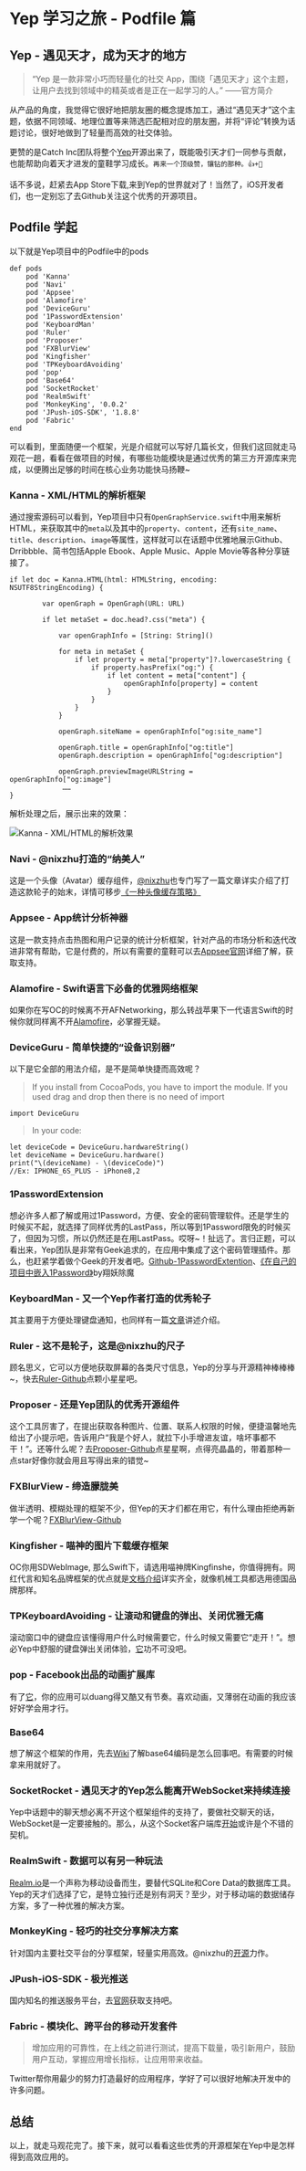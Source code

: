 

# Yep 学习之旅 - Podfile 篇

## Yep - 遇见天才，成为天才的地方

> “Yep 是一款非常小巧而轻量化的社交 App，围绕「遇见天才」这个主题，让用户去找到领域中的精英或者是正在一起学习的人。” ——官方简介

从产品的角度，我觉得它很好地把朋友圈的概念提炼加工，通过“遇见天才”这个主题，依据不同领域、地理位置等来筛选匹配相对应的朋友圈，并将“评论”转换为话题讨论，很好地做到了轻量而高效的社交体验。

更赞的是Catch Inc团队将整个[Yep](https://github.com/CatchChat/Yep)开源出来了，既能吸引天才们一同参与贡献，也能帮助向着天才进发的童鞋学习成长。`再来一个顶级赞，镶钻的那种。👍+💎`

话不多说，赶紧去App Store下载,来到Yep的世界就对了！当然了，iOS开发者们，也一定别忘了去Github关注这个优秀的开源项目。

## Podfile 学起

以下就是Yep项目中的Podfile中的pods

    def pods
        pod 'Kanna'
        pod 'Navi'
        pod 'Appsee'
        pod 'Alamofire'
        pod 'DeviceGuru'
        pod '1PasswordExtension'
        pod 'KeyboardMan'
        pod 'Ruler'
        pod 'Proposer'
        pod 'FXBlurView'
        pod 'Kingfisher'
        pod 'TPKeyboardAvoiding'
        pod 'pop'
        pod 'Base64'
        pod 'SocketRocket'
        pod 'RealmSwift'
        pod 'MonkeyKing', '0.0.2'
        pod 'JPush-iOS-SDK', '1.8.8'
        pod 'Fabric'
    end
可以看到，里面随便一个框架，光是介绍就可以写好几篇长文，但我们这回就走马观花一趟，看看在做项目的时候，有哪些功能模块是通过优秀的第三方开源库来完成，以便腾出足够的时间在核心业务功能快马扬鞭~

### Kanna - XML/HTML的解析框架

通过搜索源码可以看到，Yep项目中只有`OpenGraphService.swift`中用来解析HTML，来获取其中的`meta`以及其中的`property`、`content`，还有`site_name`、`title`、`description`、`image`等属性，这样就可以在话题中优雅地展示Github、Drribbble、简书包括Apple Ebook、Apple Music、Apple Movie等各种分享链接了。

    if let doc = Kanna.HTML(html: HTMLString, encoding: NSUTF8StringEncoding) {
    
            var openGraph = OpenGraph(URL: URL)
    
            if let metaSet = doc.head?.css("meta") {
    
                var openGraphInfo = [String: String]()
    
                for meta in metaSet {
                    if let property = meta["property"]?.lowercaseString {
                        if property.hasPrefix("og:") {
                            if let content = meta["content"] {
                                openGraphInfo[property] = content
                            }
                        }
                    }
                }
    
                openGraph.siteName = openGraphInfo["og:site_name"]
    
                openGraph.title = openGraphInfo["og:title"]
                openGraph.description = openGraphInfo["og:description"]
    
                openGraph.previewImageURLString = openGraphInfo["og:image"]
                 ……
    }

解析处理之后，展示出来的效果：

![Kanna - XML/HTML的解析效果](./assets/yep_kanna_demo.png)

### Navi - @nixzhu打造的“纳美人”

这是一个头像（Avatar）缓存组件，[@nixzhu](http://)也专门写了一篇文章详实介绍了打造这款轮子的始末，详情可移步[《一种头像缓存策略》](https://github.com/nixzhu/dev-blog/blob/master/2015-10-08-navi.md)

### Appsee - App统计分析神器

这是一款支持点击热图和用户记录的统计分析框架，针对产品的市场分析和迭代改进非常有帮助，它是付费的，所以有需要的童鞋可以去[Appsee官网](https://www.appsee.com/)详细了解，获取支持。

### Alamofire - Swift语言下必备的优雅网络框架

如果你在写OC的时候离不开AFNetworking，那么转战苹果下一代语言Swift的时候你就同样离不开[Alamofire](https://github.com/Alamofire/Alamofire)，必掌握无疑。

### DeviceGuru - 简单快捷的“设备识别器”
以下是它全部的用法介绍，是不是简单快捷而高效呢？
> If you install from CocoaPods, you have to import the module. If you used drag and drop then there is no need of import

    import DeviceGuru 
> In your code:

    let deviceCode = DeviceGuru.hardwareString()
    let deviceName = DeviceGuru.hardware()
    print("\(deviceName) - \(deviceCode)") 
    //Ex: IPHONE_6S_PLUS - iPhone8,2

### 1PasswordExtension

想必许多人都了解或用过1Password，方便、安全的密码管理软件。还是学生的时候买不起，就选择了同样优秀的LastPass，所以等到1Password限免的时候买了，但因为习惯，所以仍然还是在用LastPass。哎呀~！扯远了。言归正题，可以看出来，Yep团队是非常有Geek追求的，在应用中集成了这个密码管理插件。那么，也赶紧学着做个Geek的开发者吧。[Github-1PasswordExtention](https://github.com/AgileBits/onepassword-app-extension)、[《在自己的项目中嵌入1Password》](http://sunxiang0918.cn/2015/11/30/%E5%9C%A8%E8%87%AA%E5%B7%B1%E7%9A%84App%E4%B8%AD%E5%B5%8C%E5%85%A5onePassword%E5%AF%86%E7%A0%81%E7%AE%A1%E7%90%86/)by翔妖除魔

### KeyboardMan - 又一个Yep作者打造的优秀轮子

其主要用于方便处理键盘通知，也同样有一篇[文章](https://github.com/nixzhu/dev-blog/blob/master/2015-07-27-keyboard-man.md)讲述介绍。

### Ruler - 这不是轮子，这是@nixzhu的尺子

顾名思义，它可以方便地获取屏幕的各类尺寸信息，Yep的分享与开源精神棒棒棒~，快去[Ruler-Github](https://github.com/nixzhu/Ruler)点颗小星星吧。

### Proposer - 还是Yep团队的优秀开源组件

这个工具厉害了，在提出获取各种图片、位置、联系人权限的时候，便捷温馨地先给出了小提示吧，告诉用户“我是个好人，就拉下小手增进友谊，啥坏事都不干！”。还等什么呢？去[Proposer-Github](https://github.com/nixzhu/Proposer)点星星啊，点得亮晶晶的，带着那种一点star好像你就会用且写得出来的错觉~

### FXBlurView - 缔造朦胧美

做半透明、模糊处理的框架不少，但Yep的天才们都在用它，有什么理由拒绝再新学一个呢？[FXBlurView-Github](https://github.com/nicklockwood/FXBlurView)

### Kingfisher - 喵神的图片下载缓存框架

OC你用SDWebImage, 那么Swift下，请选用喵神牌Kingfinshe，你值得拥有。网红代言和知名品牌框架的优点就是[文档介绍](https://github.com/onevcat/Kingfisher)详实齐全，就像机械工具都选用德国品牌那样。

### TPKeyboardAvoiding - 让滚动和键盘的弹出、关闭优雅无痛

滚动窗口中的键盘应该懂得用户什么时候需要它，什么时候又需要它“走开！”。想必Yep中舒服的键盘弹出关闭体验，[它](https://github.com/michaeltyson/TPKeyboardAvoiding)功不可没吧。

### pop - Facebook出品的动画扩展库

有了[它](https://github.com/facebook/pop)，你的应用可以duang得又酷又有节奏。喜欢动画，又薄弱在动画的我应该好好学会用才行。

### Base64

想了解这个框架的作用，先去[Wiki](https://www.wikiwand.com/zh/Base64)了解base64编码是怎么回事吧。有需要的时候拿来用就好了。

### SocketRocket - 遇见天才的Yep怎么能离开WebSocket来持续连接

Yep中话题中的聊天想必离不开这个框架组件的支持了，要做社交聊天的话，WebSocket是一定要接触的。那么，从这个Socket客户端库[开始](https://github.com/square/SocketRocket)或许是个不错的契机。

### RealmSwift - 数据可以有另一种玩法

[Realm.io](http://realm.io)是一个声称为移动设备而生，要替代SQLite和Core Data的数据库工具。Yep的天才们选择了它，是特立独行还是别有洞天？至少，对于移动端的数据储存方案，多了一种优雅的解决方案。

### MonkeyKing - 轻巧的社交分享解决方案

针对国内主要社交平台的分享框架，轻量实用高效。@nixzhu的[开源](https://github.com/nixzhu/MonkeyKing)力作。

### JPush-iOS-SDK - 极光推送

国内知名的推送服务平台，去[官网](https://www.jpush.cn/)获取支持吧。

### Fabric - 模块化、跨平台的移动开发套件

> 增加应用的可靠性，在上线之前进行测试，提高下载量，吸引新用户，鼓励用户互动，掌握应用增长指标，让应用带来收益。

Twitter帮你用最少的努力打造最好的应用程序，学好了可以很好地解决开发中的许多问题。

## 总结

以上，就走马观花完了。接下来，就可以看看这些优秀的开源框架在Yep中是怎样得到高效应用的。